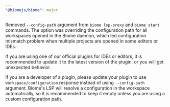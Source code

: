 ```yaml
---
"@biomejs/biome": major
---
```


Removed `--config-path` argument from `biome lsp-proxy` and `biome start` commands.
The option was overriding the configuration path for all workspaces opened in the Biome daemon, which led configuration
mismatch problem when multiple projects are opened in some editors or IDEs.

If you are using one of our official plugins for IDEs or editors, it is recommended to update it to the latest version
of the plugin, or you will get unexpected behavior.

If you are a developer of a plugin, please update your plugin to use `workspace/configuration` response instead of
using `--config-path` argument. Biome's LSP will resolve a configuration in the workspace automatically, so it is
recommended to keep it empty unless you are using a custom configuration path.
